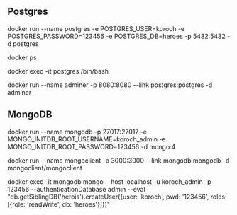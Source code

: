 ## Postgres

docker run --name postgres -e POSTGRES_USER=koroch -e POSTGRES_PASSWORD=123456 -e POSTGRES_DB=heroes -p 5432:5432 -d postgres

docker ps

docker exec -it postgres /bin/bash

docker run --name adminer -p 8080:8080 --link postgres:postgres -d adminer



## MongoDB

docker run --name mongodb -p 27017:27017 -e MONGO_INITDB_ROOT_USERNAME=koroch_admin -e MONGO_INITDB_ROOT_PASSWORD=123456 -d mongo:4

docker run --name mongoclient -p 3000:3000 --link mongodb:mongodb -d mongoclient/mongoclient

docker exec -it mongodb mongo --host localhost -u koroch_admin -p 123456 --authenticationDatabase admin --eval "db.getSiblingDB('herois').createUser({user: 'koroch', pwd: '123456', roles: [{role: 'readWrite', db: 'heroes'}]})"